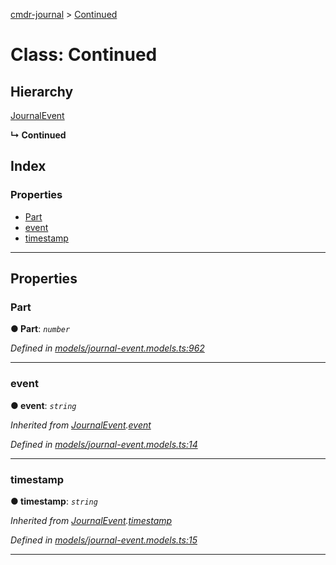[cmdr-journal](../README.md) > [Continued](../classes/continued.md)



# Class: Continued

## Hierarchy


 [JournalEvent](journalevent.md)

**↳ Continued**







## Index

### Properties

* [Part](continued.md#part)
* [event](continued.md#event)
* [timestamp](continued.md#timestamp)



---
## Properties
<a id="part"></a>

###  Part

**●  Part**:  *`number`* 

*Defined in [models/journal-event.models.ts:962](https://github.com/chrisbruford/cmdr-journal/blob/5b08b7d/src/models/journal-event.models.ts#L962)*





___

<a id="event"></a>

###  event

**●  event**:  *`string`* 

*Inherited from [JournalEvent](journalevent.md).[event](journalevent.md#event)*

*Defined in [models/journal-event.models.ts:14](https://github.com/chrisbruford/cmdr-journal/blob/5b08b7d/src/models/journal-event.models.ts#L14)*





___

<a id="timestamp"></a>

###  timestamp

**●  timestamp**:  *`string`* 

*Inherited from [JournalEvent](journalevent.md).[timestamp](journalevent.md#timestamp)*

*Defined in [models/journal-event.models.ts:15](https://github.com/chrisbruford/cmdr-journal/blob/5b08b7d/src/models/journal-event.models.ts#L15)*





___


